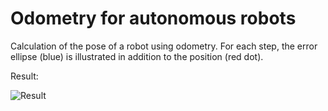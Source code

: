 # Odometry for autonomous robots

Calculation of the pose of a robot using odometry. For each step, the error ellipse (blue) is illustrated in addition to the position (red dot).

Result:

![Result](https://raw.githubusercontent.com/mamen/python_odometrie/master/myplot.png)
